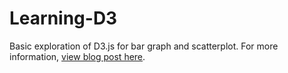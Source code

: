 Learning-D3
===========

Basic exploration of D3.js for bar graph and scatterplot. For more information, [view blog post here](https://chriskohlbrenner.github.io/blog/2014/06/13/learning-d3/).
